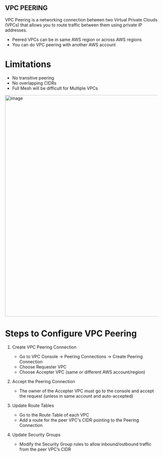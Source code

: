 ## VPC PEERING 

VPC Peering is a networking connection between two Virtual Private Clouds (VPCs) that allows you to route traffic between them using private IP addresses.

* Peered VPCs can be in same AWS region or across AWS regions
*  You can do VPC peering with another AWS account

# Limitations

* No transitive peering
* No overlapping CIDRs
* Full Mesh will be difficult for Multiple VPCs

<img width="728" alt="image" src="https://github.com/user-attachments/assets/c69f84df-a5b9-43c6-8cfc-5a9f48588026" />


# Steps to Configure VPC Peering

1. Create VPC Peering Connection
    * Go to VPC Console → Peering Connections → Create Peering Connection
    * Choose Requester VPC
    * Choose Accepter VPC (same or different AWS account/region)

2. Accept the Peering Connection
    * The owner of the Accepter VPC must go to the console and accept the request (unless in same account and auto-accepted)

3. Update Route Tables
    * Go to the Route Table of each VPC
    * Add a route for the peer VPC's CIDR pointing to the Peering Connection

4. Update Security Groups
    * Modify the Security Group rules to allow inbound/outbound traffic from the peer VPC’s CIDR
  
